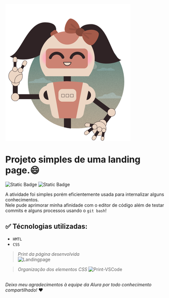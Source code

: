  ![Logo](<Group 4.png>) 
<br>
# Projeto simples de uma landing page.:smile:

<img alt="Static Badge" src="https://img.shields.io/badge/Finalizado--green"> <img alt="Static Badge" src="https://img.shields.io/badge/Iniciante--orange">

A atividade foi simples porém eficientemente usada para internalizar alguns conhecimentos. <br> Nele pude aprimorar minha afinidade com o editor de código além de testar commits e alguns processos usando o `git bash`!
<br>
## :white_check_mark: Técnologias utilizadas:
- `HMTL`
- `CSS`

>_Print da página desenvolvida_ <br>
![Landingpage](https://github.com/Wes-Prad/Landing-page-simples-Alura/assets/142065616/324424b5-fc6d-410a-b464-b427142cfbda)

>_Organização dos elementos CSS_
![Print-VSCode](https://github.com/Wes-Prad/Landing-page-simples-Alura/assets/142065616/e0b0e055-928b-4eb7-9ee6-fc8f2902eddc)

<br> _Deixo meu agradecimentos à equipe da Alura por todo conhecimento compartilhado!_ ❤️
